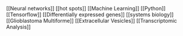 [[Neural networks]]
[[hot spots]]
[[Machine Learning]]
[[Python]]
[[Tensorflow]]
[[Differentially expressed genes]]
[[systems biology]]
[[Glioblastoma Multiforme]]
[[Extracellular Vesicles]]
[[Transcriptomic Analysis]]
